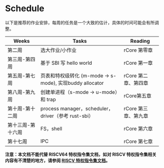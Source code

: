 # Schedule

以下是推荐的作业安排，每周的任务是一个大致的估计，具体的时间可能会有所调整。

|  Weeks  | Tasks  | Reading  |
| ------------ | ------------- | -------------- |
| 第二周  | 选大作业/小作业 | rCore 第零章 |
| 第三周-第四周  | 基于 SBI 写 hello world | rCore 第一章 |
| 第五周-第七周  | 页表和特权级转化 (m-mode -> s-mode), 实现buddy allocator | rCore 第二章、第四章 |
| 第八周-第九周  | 创建单进程（s-mode -> u-mode）和 trap | rCore第五章 |
| 第十周-第十二周  | process manager，scheduler，driver（参考 rust-sbi） | rCore 第三章、第九章 |
| 第十三周-第十六周  | FS，shell | rCore 第六章 |
| 第十七周  | IPC | rCore 第七章 |

**注意：本文档不能代替 RISCV64 特权指令集文档，如对 RISCV 特权指令集相关内容有不清楚的地方，请参阅 [RISCV 特权指令集文档][riscv-privileged-spec]。**

[riscv-privileged-spec]: https://github.com/riscv/riscv-isa-manual/releases/tag/Priv-v1.12
